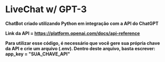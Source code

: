 # LiveChat w/ GPT-3

**ChatBot criado utilizando Python em integração com a API do ChatGPT**

**Link da API = https://platform.openai.com/docs/api-reference**

**Para utilizar esse código, é necessário que você gere sua própria chave da API e crie um arquivo (.env). Dentro deste arquivo, basta escrever: app_key = "SUA_CHAVE_API"**
